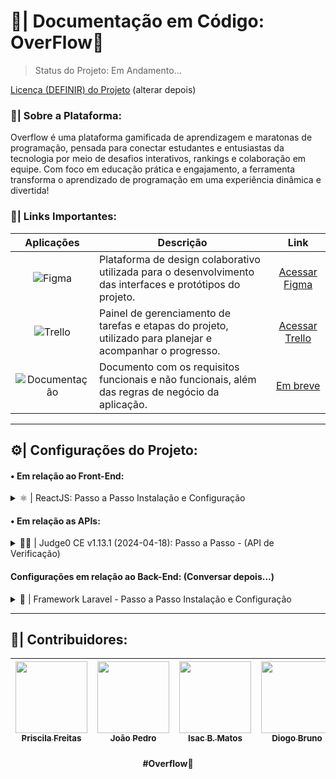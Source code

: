 # 📄| Documentação em Código: OverFlow💜
> Status do Projeto: Em Andamento...

[Licença (DEFINIR) do Projeto](./LICENSE) (alterar depois)

### 💭| Sobre a Plataforma:
Overflow é uma plataforma gamificada de aprendizagem e maratonas de programação, pensada para conectar estudantes e entusiastas da tecnologia por meio de desafios interativos, rankings e colaboração em equipe. Com foco em educação prática e engajamento, a ferramenta transforma o aprendizado de programação em uma experiência dinâmica e divertida!

### 🔗| Links Importantes:

| Aplicações       | Descrição                                                                                      | Link |
|:----------------:|-----------------------------------------------------------------------------------------------|:----:|
| ![Figma](https://img.shields.io/badge/Figma-F24E1E?style=for-the-badge&logo=figma&logoColor=white)             | Plataforma de design colaborativo utilizada para o desenvolvimento das interfaces e protótipos do projeto. | [Acessar Figma](https://www.figma.com/design/7KvFe5zj3b4og8Tm8tvXRI/Overflows--Plataforma?node-id=864-3896&t=8j7bmH85RYkQUSlo-1) |
| ![Trello](https://img.shields.io/badge/Trello-0052CC?style=for-the-badge&logo=trello&logoColor=white)         | Painel de gerenciamento de tarefas e etapas do projeto, utilizado para planejar e acompanhar o progresso. | [Acessar Trello](https://trello.com/invite/b/673e0929c5a08c4c2020f7d3/ATTI25eef743694811373f6d4af1c42fc05f5A5EC004/overflows-plataforma) |
| ![Documentação](https://img.shields.io/badge/Google%20Docs-4285F4.svg?style=for-the-badge&logo=Google-Docs&logoColor=white) | Documento com os requisitos funcionais e não funcionais, além das regras de negócio da aplicação. | [Em breve](https://) |

---
## ⚙️| Configurações do Projeto:
#### • Em relação ao Front-End:

<details>
 <summary>⚛️ | ReactJS: Passo a Passo Instalação e Configuração </summary>
 <br>

## 🚀 Rodando o Projeto React com Vite

Siga os passos abaixo para rodar o projeto localmente:

---

### 1. Abra o terminal na pasta do projeto

> A pasta que contem essa estrutura e onde estão o `package.json`, `vite.config.js`, etc.
```bash
src/
├── components/
│   └── Header.jsx
│   └── CourseCard.jsx
├── pages/
│   └── Home.jsx
│   └── Login.jsx
│   └── Courses.jsx
├── services/
│   └── api.js  ← onde consome APIs
├── context/
│   └── AuthContext.jsx
├── App.jsx
└── main.jsx
```

---

### 2. Instale as dependências

```bash
npm install
```

> Isso vai baixar todos os pacotes listados no `package.json`.

---

### 3. Rode o servidor de desenvolvimento

```bash
npm run dev
```

> Isso vai iniciar o Vite e abrir seu projeto localmente (normalmente em `http://localhost:5173` ou parecido). Ele até avisa no terminal.

---

### 4. (Opcional) Build para produção

```bash
npm run build
```

> Ele gera a versão final do site na pasta `dist`.

---

### 💡 Dica extra: problemas com dependências?

Se der erro ao instalar ou rodar, tente apagar `node_modules` e `package-lock.json`, depois reinstale:

```bash
rm -rf node_modules package-lock.json
npm install
```

---
  
</details>

#### • Em relação as APIs:

<details>
 <summary>👨‍⚖️ | Judge0 CE v1.13.1 (2024-04-18): Passo a Passo - (API de Verificação)</summary>
 <br>
    
  **Ambiente**: `PowerShell`

1. **Instalar o Docker**:

    Certifique-se de que o Docker está instalado no seu sistema. Se ainda não estiver, siga os passos abaixo:
    - Visite o [site oficial do Docker](https://www.docker.com/get-started) e baixe a versão correspondente ao seu sistema operacional.
    - Siga as instruções de instalação fornecidas pelo site.
    - Após a instalação, verifique se o Docker está funcionando corretamente executando o comando:
   <br>
   
    ```powershell
    docker --version
    ```

2. **Baixar o Arquivo do Judge0**:

    ```powershell
    Invoke-WebRequest -Uri "https://github.com/judge0/judge0/releases/download/v1.13.1/judge0-v1.13.1.zip" -OutFile ".\judge0-v1.13.1.zip"
    ```

3. **Descompactar o Arquivo**:

    ```powershell
    Expand-Archive -Path .\judge0-v1.13.1.zip -DestinationPath .\judge0-v1.13.1
    ```

4. **Gerar Senha para Redis**:

    Visite [este site](https://www.random.org/passwords/?num=1&len=32&format=plain&rnd=new) para gerar uma senha aleatória.

5. **Configurar Senha do Redis**:

    Use a senha gerada para atualizar a variável `REDIS_PASSWORD` no arquivo `judge0.conf`.

6. **Gerar Senha para PostgreSQL**:

    Visite novamente [este site](https://www.random.org/passwords/?num=1&len=32&format=plain&rnd=new) para gerar outra senha aleatória.

7. **Configurar Senha do PostgreSQL**:

    Use a nova senha gerada para atualizar a variável `POSTGRES_PASSWORD` no arquivo `judge0.conf`.

8. **Iniciar os Serviços**:

    Execute os comandos abaixo para iniciar os serviços e aguarde alguns segundos para garantir que tudo esteja pronto:

    ```powershell
    cd judge0-v1.13.1
    docker-compose up -d db redis
    Start-Sleep -Seconds 10
    docker-compose up -d
    Start-Sleep -Seconds 5
    ```

9. **Acessar a Instância do Judge0 CE**:

    Sua instância do Judge0 CE v1.13.1 está em funcionamento. Para acessar a documentação e testar a API, visite: [http://localhost:2358/docs](http://localhost:2358/docs).


</p> 
</details>

#### Configurações em relação ao Back-End: (Conversar depois...)

<details>
 <summary>🧱 | Framework Laravel - Passo a Passo Instalação e Configuração</summary>
 <br>
    
  ## Laravel:

1. **Iniciar os Serviços**:

    Execute os comandos abaixo para iniciar o servidor local e aguarde alguns segundos para garantir que tudo esteja pronto:

    ```powershell
    php artisan serve
    ```

</p> 
</details>


---

## 🌟| Contribuidores:
<div align="center">
 
|  [<img src="https://avatars.githubusercontent.com/u/168697328?v=4" width=115><br><sub>Priscila Freitas</sub>](https://github.com/FreitasPriscila) | [<img src="https://avatars.githubusercontent.com/u/49922915?v=4" width=115><br><sub>João Pedro</sub>](https://github.com/iaejotape) | [<img src="https://avatars.githubusercontent.com/u/91500212?v=4" width=115><br><sub>Isac B. Matos</sub>](https://github.com/IsacBM) | [<img src="https://avatars.githubusercontent.com/u/157860235?v=4" width=115><br><sub>Diogo Bruno</sub>](https://github.com/DiogoBramorim) |
| :---: | :---: | :---: | :---: |

</div>

<h4 align="center"><strong>#Overflow</strong>💜 <br></h4>
